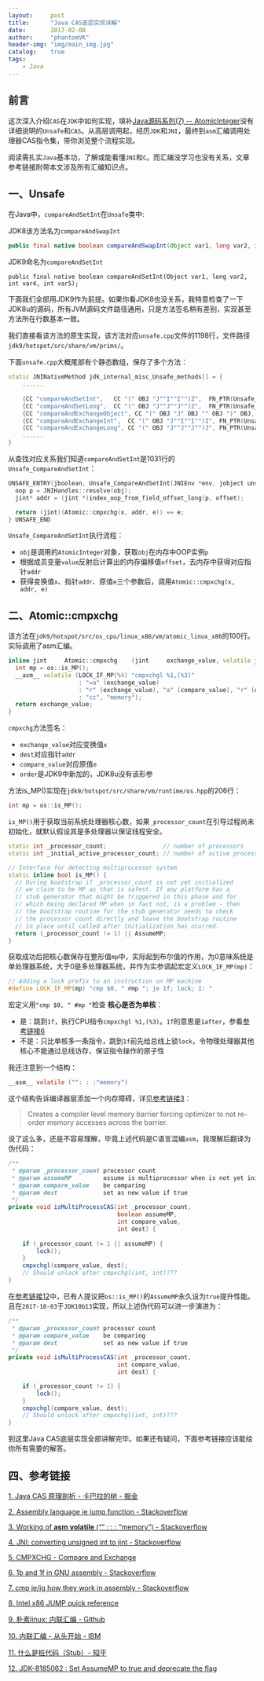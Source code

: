 ```yaml
---
layout:     post
title:      "Java CAS底层实现详解"
date:       2017-02-08
author:     "phantomVK"
header-img: "img/main_img.jpg"
catalog:    true
tags:
    - Java
---
```


## 前言

这次深入介绍`CAS`在`JDK`中如何实现，填补[Java源码系列(7) -- AtomicInteger](https://phantomvk.github.io/2018/01/17/AtomicInteger/)没有详细说明的`Unsafe`和`CAS`。从高层调用起，经历`JDK`和`JNI`，最终到`asm`汇编调用处理器CAS指令集，带你浏览整个流程实现。

阅读需扎实`Java`基本功，了解或能看懂`JNI`和`C`。而汇编没学习也没有关系，文章参考链接附带本文涉及所有汇编知识点。

## 一、Unsafe


在Java中，`compareAndSetInt`在`Unsafe`类中:

JDK8该方法名为`compareAndSwapInt`

```java
public final native boolean compareAndSwapInt(Object var1, long var2, int var4, int var5);
```

JDK9命名为`compareAndSetInt`

```
public final native boolean compareAndSetInt(Object var1, long var2, int var4, int var5);
```

下面我们全部用JDK9作为前提。如果你看JDK8也没关系，我特意检查了一下JDK8u的源码，所有JVM源码文件路径通用，只是方法签名稍有差别，实现甚至方法所在行数基本一致。


我们直接看该方法的原生实现，该方法对应`unsafe.cpp`文件的1198行，文件路径`jdk9/hotspot/src/share/vm/prims/`。

下面`unsafe.cpp`大概尾部有个静态数组，保存了多个方法：

```cpp
static JNINativeMethod jdk_internal_misc_Unsafe_methods[] = {
    ......
    
    {CC "compareAndSetInt",   CC "(" OBJ "J""I""I"")Z",  FN_PTR(Unsafe_CompareAndSetInt)},
    {CC "compareAndSetLong",  CC "(" OBJ "J""J""J"")Z",  FN_PTR(Unsafe_CompareAndSetLong)},
    {CC "compareAndExchangeObject", CC "(" OBJ "J" OBJ "" OBJ ")" OBJ, FN_PTR(Unsafe_CompareAndExchangeObject)},
    {CC "compareAndExchangeInt",  CC "(" OBJ "J""I""I"")I", FN_PTR(Unsafe_CompareAndExchangeInt)},
    {CC "compareAndExchangeLong", CC "(" OBJ "J""J""J"")J", FN_PTR(Unsafe_CompareAndExchangeLong)},
    ......
}
```

从查找对应关系我们知道`compareAndSetInt`是1031行的`Unsafe_CompareAndSetInt`：

```cpp
UNSAFE_ENTRY(jboolean, Unsafe_CompareAndSetInt(JNIEnv *env, jobject unsafe, jobject obj, jlong offset, jint e, jint x)) {
  oop p = JNIHandles::resolve(obj);
  jint* addr = (jint *)index_oop_from_field_offset_long(p, offset);

  return (jint)(Atomic::cmpxchg(x, addr, e)) == e;
} UNSAFE_END
```

`Unsafe_CompareAndSetInt`执行流程：

 - `obj`是调用的`AtomicInteger`对象，获取`obj`在内存中OOP实例`p`
 - 根据成员变量`value`反射后计算出的内存偏移值`offset`，去内存中获得对应指针`addr`
 - 获得变换值`x`、指针`addr`、原值`e`三个参数后，调用`Atomic::cmpxchg(x, addr, e)`

## 二、Atomic::cmpxchg

该方法在`jdk9/hotspot/src/os_cpu/linux_x86/vm/atomic_linux_x86`的100行。实际调用了asm汇编。

```cpp
inline jint     Atomic::cmpxchg    (jint     exchange_value, volatile jint*     dest, jint     compare_value, cmpxchg_memory_order order) {
  int mp = os::is_MP();
  __asm__ volatile (LOCK_IF_MP(%4) "cmpxchgl %1,(%3)"
                    : "=a" (exchange_value)
                    : "r" (exchange_value), "a" (compare_value), "r" (dest), "r" (mp)
                    : "cc", "memory");
  return exchange_value;
}
```

`cmpxchg`方法签名：

 - `exchange_value`对应变换值`x`
 - `dest`对应指针`addr`
 - `compare_value`对应原值`e`
 - `order`是JDK9中新加的，JDK8u没有该形参

方法is_MP()实现在`jdk9/hotspot/src/share/vm/runtime/os.hpp`的206行：

```c
int mp = os::is_MP();
```

`is_MP()`用于获取当前系统处理器核心数，如果`_processor_count`在引导过程尚未初始化，就默认假设其是多处理器以保证线程安全。

```cpp
static int _processor_count;                // number of processors
static int _initial_active_processor_count; // number of active processors during initialization.

// Interface for detecting multiprocessor system
static inline bool is_MP() {
  // During bootstrap if _processor_count is not yet initialized
  // we claim to be MP as that is safest. If any platform has a
  // stub generator that might be triggered in this phase and for
  // which being declared MP when in fact not, is a problem - then
  // the bootstrap routine for the stub generator needs to check
  // the processor count directly and leave the bootstrap routine
  // in place until called after initialization has ocurred.
  return (_processor_count != 1) || AssumeMP;
}
```

获取成功后把核心数保存在整形值`mp`中，实际起到布尔值的作用，为0意味系统是单处理器系统，大于0是多处理器系统，并作为实参调起宏定义`LOCK_IF_MP(mp)`：

```cpp
// Adding a lock prefix to an instruction on MP machine
#define LOCK_IF_MP(mp) "cmp $0, " #mp "; je 1f; lock; 1: "
```

宏定义用`"cmp $0, " #mp "`检查 __核心是否为单核__：

 - 是：跳到`1f`，执行CPU指令`cmpxchgl %1,(%3)`。`1f`的意思是`1after`，参看[参考链接6](https://stackoverflow.com/questions/27353096/1b-and-1f-in-gnu-assembly)
 - 不是：只比单核多一条指令，跳到`1f`前先给总线上锁`lock`，令物理处理器其他核心不能通过总线访存，保证指令操作的原子性

我还注意到一个结构：

```c
__asm__ volatile ("": : :"memory")
```

这个结构告诉编译器层添加一个内存障碍，详见[参考链接3](https://stackoverflow.com/questions/14950614/working-of-asm-volatile-memory)：

> Creates a compiler level memory barrier forcing optimizer to not re-order memory accesses across the barrier.

说了这么多，还是不容易理解，毕竟上述代码是C语言混编`asm`，我理解后翻译为伪代码：

```java
/**
 * @param _processor_count processor count
 * @param assumeMP         assume is multiprocessor when is not yet initialized
 * @param compare_value    be comparing
 * @param dest             set as new value if true
 */
private void isMultiProcessCAS(int _processor_count,
                               boolean assumeMP,
                               int compare_value,
                               int dest) {
                          
    if (_processor_count != 1 || assumeMP) {
        lock();
    }
    cmpxchgl(compare_value, dest);
    // Should unlock after cmpxchgl(int, int)???
}
```

在[参考链接12](https://bugs.java.com/view_bug.do?bug_id=8185062)中，已有人提议把`os::is_MP()`的`AssumeMP`永久设为`true`提升性能。且在`2017-10-03`于`JDK10b13`实现，所以上述伪代码可以进一步演进为：

```java
/**
 * @param _processor_count processor count
 * @param compare_value    be comparing
 * @param dest             set as new value if true
 */
private void isMultiProcessCAS(int _processor_count,
                               int compare_value,
                               int dest) {

    if (_processor_count != 1) {
        lock();
    }
    cmpxchgl(compare_value, dest);
    // Should unlock after cmpxchgl(int, int)???
}
```

到这里Java CAS底层实现全部讲解完毕。如果还有疑问，下面参考链接应该能给你所有需要的解答。

## 四、参考链接

[1. Java CAS 原理剖析 - 卡巴拉的树 - 掘金](https://juejin.im/post/5a73cbbff265da4e807783f5)

[2. Assembly language je jump function - Stackoverflow](https://stackoverflow.com/questions/1582960/assembly-language-je-jump-function)

[3. Working of __asm__ __volatile__ (“” : : : “memory”) - Stackoverflow](https://stackoverflow.com/questions/14950614/working-of-asm-volatile-memory)

[4. JNI: converting unsigned int to jint - Stackoverflow](https://stackoverflow.com/questions/8012450/jni-converting-unsigned-int-to-jint)

[5. CMPXCHG - Compare and Exchange](http://faydoc.tripod.com/cpu/cmpxchg.htm)

[6. 1b and 1f in GNU assembly - Stackoverflow](https://stackoverflow.com/questions/27353096/1b-and-1f-in-gnu-assembly)

[7. cmp je/jg how they work in assembly - Stackoverflow](https://stackoverflow.com/questions/12665289/cmp-je-jg-how-they-work-in-assembly)

[8. Intel x86 JUMP quick reference](http://www.unixwiz.net/techtips/x86-jumps.html)

[9. 朴素linux: 内联汇编  - Github](https://github.com/1184893257/simplelinux/blob/master/inlineasm.md)

[10. 内联汇编 - 从头开始 - IBM](https://www.ibm.com/developerworks/cn/aix/library/au-inline_assembly/index.html)

[11. 什么是桩代码（Stub）- 知乎](https://www.zhihu.com/question/24844900)

[12. JDK-8185062 : Set AssumeMP to true and deprecate the flag](https://bugs.java.com/view_bug.do?bug_id=8185062)


